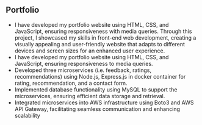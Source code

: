 ## Portfolio

* I have developed my portfolio website using HTML, CSS, and JavaScript, ensuring responsiveness with media queries. Through this project, I showcased my skills in front-end web development, creating a visually appealing and user-friendly website that adapts to different devices and screen sizes for an enhanced user experience.
* I have developed my portfolio website using HTML, CSS, and JavaScript, ensuring responsiveness to media queries.
* Developed three microservices (i.e. feedback, ratings, recommendations) using Node.js, Express.js in docker container for rating, recommendation, and a contact form.
* Implemented database functionality using MySQL to support the microservices, ensuring efficient data storage and retrieval.
* Integrated microservices into AWS infrastructure using Boto3 and AWS API Gateway, facilitating seamless communication and enhancing scalability
